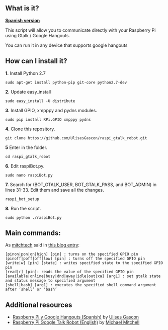 ## What is it?
[**Spanish version**](https://github.com/UlisesGascon/raspi_gtalk_robot/blob/master/README_es.md)

This script will allow you to communicate directly with your Raspberry Pi using Gtalk / Google Hangouts.

You can run it in any device that supports google hangouts

## How can I install it?

**1.** Install Python 2.7
```bh
sudo apt-get install python-pip git-core python2.7-dev
```
**2.** Update easy_install
```bh
sudo easy_install -U distribute
```
**3.** Install GPIO, xmpppy and pydns modules.
```bh
sudo pip install RPi.GPIO xmpppy pydns
```
**4.** Clone this repository.
```bh
git clone https://github.com/UlisesGascon/raspi_gtalk_robot.git
```
**5** Enter in the folder.
```bh
cd raspi_gtalk_robot
```
**6.** Edit raspiBot.py.
```bh
sudo nano raspiBot.py
```
**7.** Search for (BOT_GTALK_USER, BOT_GTALK_PASS, and BOT_ADMIN) in lines 31-33. Edit them and save all the changes.
```bh
raspi_bot_setup
```
**8.** Run the script.
```bh
sudo python ./raspiBot.py
```

## Main commands:

As [mitchtech](https://github.com/mitchtech) said in [this blog entry](http://mitchtech.net/raspberry-pi-google-talk-robot/):
> 
```
[pinon|pon|on|high] [pin] : turns on the specified GPIO pin
[pinoff|poff|off|low] [pin] : turns off the specified GPIO pin
[write|w] [pin] [state] : writes specified state to the specified GPIO pin
[read|r] [pin]: reads the value of the specified GPIO pin
[available|online|busy|dnd|away|idle|out|xa] [arg1] : set gtalk state and status message to specified argument
[shell|bash] [arg1] : executes the specified shell command argument after ‘shell’ or ‘bash’
```
>

## Additional resources

- [Raspberry Pi y Google Hangouts (Spanish)](http://www.blog.ulisesgascon.com/raspberry-pi-y-google-hangouts) by [Ulises Gascon](https://github.com/UlisesGascon)
- [Raspberry Pi Google Talk Robot (English)](http://mitchtech.net/raspberry-pi-google-talk-robot/) by [Michael Mitchell](https://github.com/mitchtech)
